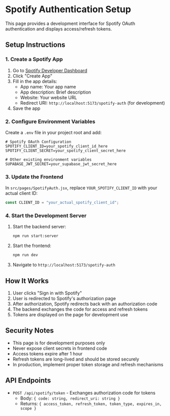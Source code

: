 # Spotify Authentication Setup

This page provides a development interface for Spotify OAuth authentication and displays access/refresh tokens.

## Setup Instructions

### 1. Create a Spotify App

1. Go to [Spotify Developer Dashboard](https://developer.spotify.com/dashboard)
2. Click "Create App"
3. Fill in the app details:
   - App name: Your app name
   - App description: Brief description
   - Website: Your website URL
   - Redirect URI: `http://localhost:5173/spotify-auth` (for development)
4. Save the app

### 2. Configure Environment Variables

Create a `.env` file in your project root and add:

```env
# Spotify OAuth Configuration
SPOTIFY_CLIENT_ID=your_spotify_client_id_here
SPOTIFY_CLIENT_SECRET=your_spotify_client_secret_here

# Other existing environment variables
SUPABASE_JWT_SECRET=your_supabase_jwt_secret_here
```

### 3. Update the Frontend

In `src/pages/SpotifyAuth.jsx`, replace `YOUR_SPOTIFY_CLIENT_ID` with your actual client ID:

```javascript
const CLIENT_ID = "your_actual_spotify_client_id";
```

### 4. Start the Development Server

1. Start the backend server:

   ```bash
   npm run start:server
   ```

2. Start the frontend:

   ```bash
   npm run dev
   ```

3. Navigate to `http://localhost:5173/spotify-auth`

## How It Works

1. User clicks "Sign in with Spotify"
2. User is redirected to Spotify's authorization page
3. After authorization, Spotify redirects back with an authorization code
4. The backend exchanges the code for access and refresh tokens
5. Tokens are displayed on the page for development use

## Security Notes

- This page is for development purposes only
- Never expose client secrets in frontend code
- Access tokens expire after 1 hour
- Refresh tokens are long-lived and should be stored securely
- In production, implement proper token storage and refresh mechanisms

## API Endpoints

- `POST /api/spotify/token` - Exchanges authorization code for tokens
  - Body: `{ code: string, redirect_uri: string }`
  - Returns: `{ access_token, refresh_token, token_type, expires_in, scope }`
